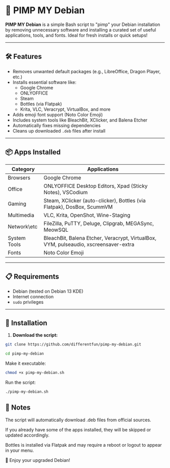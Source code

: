 # 🚀 PIMP MY Debian

**PIMP MY Debian** is a simple Bash script to "pimp" your Debian installation by removing unnecessary software and installing a curated set of useful applications, tools, and fonts. Ideal for fresh installs or quick setups!

---

## 🛠️ Features

- Removes unwanted default packages (e.g., LibreOffice, Dragon Player, etc.)
- Installs essential software like:
  - Google Chrome
  - ONLYOFFICE
  - Steam
  - Bottles (via Flatpak)
  - Krita, VLC, Veracrypt, VirtualBox, and more
- Adds emoji font support (Noto Color Emoji)
- Includes system tools like BleachBit, XClicker, and Balena Etcher
- Automatically fixes missing dependencies
- Cleans up downloaded `.deb` files after install

---

## 📦 Apps Installed

| Category        | Applications                                                                        |
|----------------|--------------------------------------------------------------------------------------|
| Browsers       | Google Chrome                                                                        |
| Office         | ONLYOFFICE Desktop Editors, Xpad (Sticky Notes), VSCodium                            |
| Gaming         | Steam, XClicker (auto-clicker), Bottles (via Flatpak), DosBox, ScummVM               |
| Multimedia     | VLC, Krita, OpenShot, Wine-Staging                                                   |
| Network\etc    | FileZilla, PuTTY, Deluge, Clipgrab, MEGASync, MeowSQL                                |
| System Tools   | BleachBit, Balena Etcher, Veracrypt, VirtualBox, VYM, pulseaudio, xscreensaver-extra |
| Fonts          | Noto Color Emoji                                                                     |

---

## 📋 Requirements

- Debian (tested on Debian 13 KDE)
- Internet connection
- `sudo` privileges

---

## 🚀 Installation

1. **Download the script:**
```bash
git clone https://github.com/differentfun/pimp-my-debian.git
```
```bash
cd pimp-my-debian
```

Make it executable:

```bash
chmod +x pimp-my-debian.sh
```

Run the script:

```bash
./pimp-my-debian.sh
```

## 📌 Notes

The script will automatically download .deb files from official sources.

If you already have some of the apps installed, they will be skipped or updated accordingly.

Bottles is installed via Flatpak and may require a reboot or logout to appear in your menu.

🎉 Enjoy your upgraded Debian!
